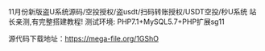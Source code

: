 11月份新版盗U系统源码/空投授权/盗usdt/扫码转账授权/USDT空投/秒U系统
站长亲测,有完整搭建教程!
测试环境: PHP7.1+MySQL5.7+PHP扩展sg11

源代码下载地址：https://mega-file.org/1GShO
